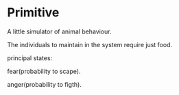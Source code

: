 # Primitive
A little simulator of animal behaviour.

The individuals to maintain in the system require just food.

principal states:

fear(probability to scape).

anger(probability to figth).
